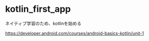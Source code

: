 # kotlin_first_app
ネイティブ学習のため、kotlinを始める

https://developer.android.com/courses/android-basics-kotlin/unit-1
